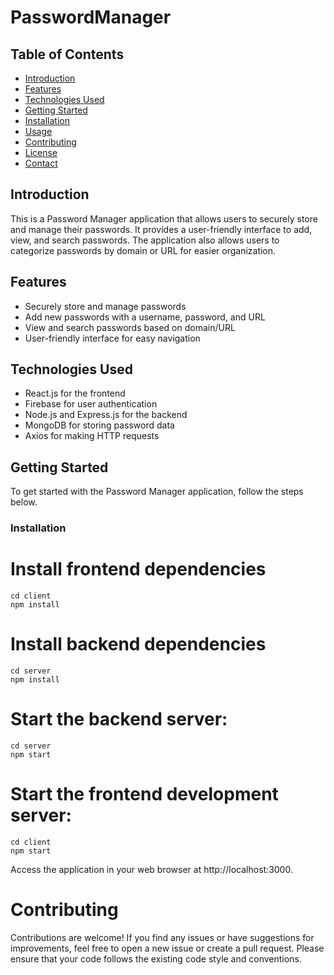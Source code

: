 # PasswordManager

## Table of Contents
- [Introduction](#introduction)
- [Features](#features)
- [Technologies Used](#technologies-used)
- [Getting Started](#getting-started)
- [Installation](#installation)
- [Usage](#usage)
- [Contributing](#contributing)
- [License](#license)
- [Contact](#contact)

## Introduction

This is a Password Manager application that allows users to securely store and manage their passwords. It provides a user-friendly interface to add, view, and search passwords. The application also allows users to categorize passwords by domain or URL for easier organization.

## Features

- Securely store and manage passwords
- Add new passwords with a username, password, and URL
- View and search passwords based on domain/URL
- User-friendly interface for easy navigation

## Technologies Used

- React.js for the frontend
- Firebase for user authentication
- Node.js and Express.js for the backend
- MongoDB for storing password data
- Axios for making HTTP requests

## Getting Started

To get started with the Password Manager application, follow the steps below.

### Installation

# Install frontend dependencies
```
cd client
npm install
```

# Install backend dependencies
```
cd server
npm install
```

# Start the backend server:
```
cd server
npm start
```

# Start the frontend development server:
```
cd client
npm start
```

Access the application in your web browser at http://localhost:3000.

# Contributing

Contributions are welcome! If you find any issues or have suggestions for improvements, feel free to open a new issue or create a pull request. Please ensure that your code follows the existing code style and conventions.
